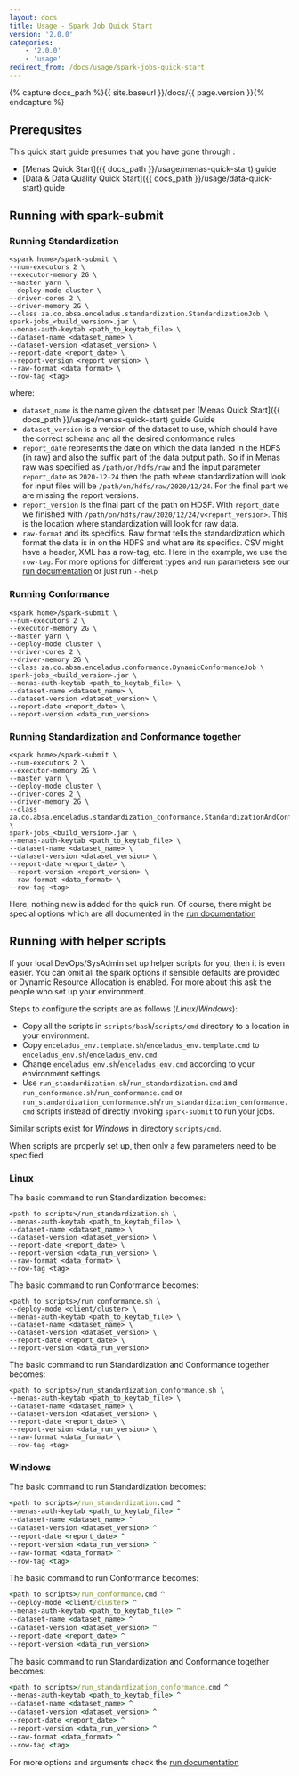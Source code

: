 ```yaml
---
layout: docs
title: Usage - Spark Job Quick Start
version: '2.0.0'
categories:
    - '2.0.0'
    - 'usage'
redirect_from: /docs/usage/spark-jobs-quick-start
---
```

{% capture docs_path %}{{ site.baseurl }}/docs/{{ page.version }}{% endcapture %}

## Prerequsites

This quick start guide presumes that you have gone through :

- [Menas Quick Start]({{ docs_path }}/usage/menas-quick-start) guide
- [Data & Data Quality Quick Start]({{ docs_path }}/usage/data-quick-start) guide

## Running with spark-submit

### Running Standardization

```shell
<spark home>/spark-submit \
--num-executors 2 \
--executor-memory 2G \
--master yarn \
--deploy-mode cluster \
--driver-cores 2 \
--driver-memory 2G \
--class za.co.absa.enceladus.standardization.StandardizationJob \
spark-jobs_<build_version>.jar \
--menas-auth-keytab <path_to_keytab_file> \
--dataset-name <dataset_name> \
--dataset-version <dataset_version> \
--report-date <report_date> \
--report-version <report_version> \
--raw-format <data_format> \
--row-tag <tag>
```

where:

- `dataset_name` is the name given the dataset per [Menas Quick Start]({{ docs_path }}/usage/menas-quick-start) guide Guide
- `dataset_version` is a version of the dataset to use, which should have the correct schema and all the desired conformance rules 
- `report_date` represents the date on which the data landed in the HDFS (in raw) and also the suffix part of the data output path. So if in Menas raw was specified as `/path/on/hdfs/raw` and the input parameter `report_date` as `2020-12-24` then the path where standardization will look for input files will be `/path/on/hdfs/raw/2020/12/24`. For the final part we are missing the report versions.
- `report_version` is the final part of the path on HDSF. With `report_date` we finished with `/path/on/hdfs/raw/2020/12/24/v<report_version>`. This is the location where standardization will look for raw data.
- `raw-format` and its specifics. Raw format tells the standardization which format the data is in on the HDFS and what are its specifics. CSV might have a header, XML has a row-tag, etc. Here in the example, we use the `row-tag`. For more options for different types and run parameters see our [run documentation](https://absaoss.github.io/enceladus/docs/2.0.0/usage/run) or just run `--help`


### Running Conformance

```shell
<spark home>/spark-submit \
--num-executors 2 \
--executor-memory 2G \
--master yarn \
--deploy-mode cluster \
--driver-cores 2 \
--driver-memory 2G \
--class za.co.absa.enceladus.conformance.DynamicConformanceJob \
spark-jobs_<build_version>.jar \
--menas-auth-keytab <path_to_keytab_file> \
--dataset-name <dataset_name> \
--dataset-version <dataset_version> \
--report-date <report_date> \
--report-version <data_run_version>
```

### Running Standardization and Conformance together

```shell
<spark home>/spark-submit \
--num-executors 2 \
--executor-memory 2G \
--master yarn \
--deploy-mode cluster \
--driver-cores 2 \
--driver-memory 2G \
--class za.co.absa.enceladus.standardization_conformance.StandardizationAndConformanceJob \
spark-jobs_<build_version>.jar \
--menas-auth-keytab <path_to_keytab_file> \
--dataset-name <dataset_name> \
--dataset-version <dataset_version> \
--report-date <report_date> \
--report-version <report_version> \
--raw-format <data_format> \
--row-tag <tag>
```

Here, nothing new is added for the quick run. Of course, there might be special options which are all documented in the [run documentation](https://absaoss.github.io/enceladus/docs/2.0.0/usage/run)

## Running with helper scripts

If your local DevOps/SysAdmin set up helper scripts for you, then it is even easier. You can omit all the spark options if sensible defaults are provided or Dynamic Resource Allocation is enabled. For more about this ask the people who set up your environment.

Steps to configure the scripts are as follows (_Linux_/_Windows_):
* Copy all the scripts in `scripts/bash`/`scripts/cmd` directory to a location in your environment.
* Copy `enceladus_env.template.sh`/`enceladus_env.template.cmd` to `enceladus_env.sh`/`enceladus_env.cmd`.
* Change `enceladus_env.sh`/`enceladus_env.cmd` according to your environment settings.
* Use `run_standardization.sh`/`run_standardization.cmd` and `run_conformance.sh`/`run_conformance.cmd` or `run_standardization_conformance.sh`/`run_standardization_conformance.cmd` scripts instead of directly invoking `spark-submit` to run your jobs.

Similar scripts exist for _Windows_ in directory `scripts/cmd`.

When scripts are properly set up, then only a few parameters need to be specified.

### Linux

The basic command to run Standardization becomes:

```shell
<path to scripts>/run_standardization.sh \
--menas-auth-keytab <path_to_keytab_file> \
--dataset-name <dataset_name> \
--dataset-version <dataset_version> \
--report-date <report_date> \
--report-version <data_run_version> \
--raw-format <data_format> \
--row-tag <tag>
```

The basic command to run Conformance becomes:

```shell
<path to scripts>/run_conformance.sh \
--deploy-mode <client/cluster> \
--menas-auth-keytab <path_to_keytab_file> \
--dataset-name <dataset_name> \
--dataset-version <dataset_version> \
--report-date <report_date> \
--report-version <data_run_version>
```

The basic command to run Standardization and Conformance together becomes:

```shell
<path to scripts>/run_standardization_conformance.sh \
--menas-auth-keytab <path_to_keytab_file> \
--dataset-name <dataset_name> \
--dataset-version <dataset_version> \
--report-date <report_date> \
--report-version <data_run_version> \
--raw-format <data_format> \
--row-tag <tag>
```

### Windows

The basic command to run Standardization becomes:

```cmd
<path to scripts>/run_standardization.cmd ^
--menas-auth-keytab <path_to_keytab_file> ^
--dataset-name <dataset_name> ^
--dataset-version <dataset_version> ^
--report-date <report_date> ^
--report-version <data_run_version> ^
--raw-format <data_format> ^
--row-tag <tag>
```

The basic command to run Conformance becomes:

```cmd
<path to scripts>/run_conformance.cmd ^
--deploy-mode <client/cluster> ^
--menas-auth-keytab <path_to_keytab_file> ^
--dataset-name <dataset_name> ^
--dataset-version <dataset_version> ^
--report-date <report_date> ^
--report-version <data_run_version>
```

The basic command to run Standardization and Conformance together becomes:

```cmd
<path to scripts>/run_standardization_conformance.cmd ^
--menas-auth-keytab <path_to_keytab_file> ^
--dataset-name <dataset_name> ^
--dataset-version <dataset_version> ^
--report-date <report_date> ^
--report-version <data_run_version> ^
--raw-format <data_format> ^
--row-tag <tag>
```


For more options and arguments check the [run documentation](https://absaoss.github.io/enceladus/docs/2.0.0/usage/run)
